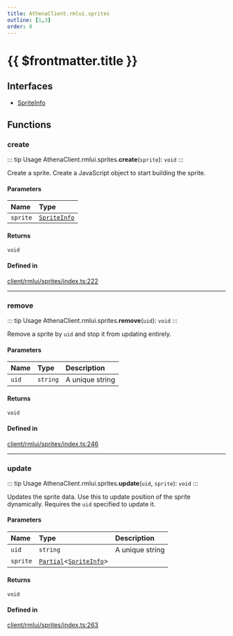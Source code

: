```yaml
---
title: AthenaClient.rmlui.sprites
outline: [1,3]
order: 0
---
```


# {{ $frontmatter.title }}


## Interfaces

- [SpriteInfo](../interfaces/client_rmlui_sprites_SpriteInfo.md)

## Functions

### create

::: tip Usage
AthenaClient.rmlui.sprites.**create**(`sprite`): `void`
:::

Create a sprite. Create a JavaScript object to start building the sprite.

#### Parameters

| Name | Type |
| :------ | :------ |
| `sprite` | [`SpriteInfo`](../interfaces/client_rmlui_sprites_SpriteInfo.md) |

#### Returns

`void`

#### Defined in

[client/rmlui/sprites/index.ts:222](https://github.com/Stuyk/altv-athena/blob/8e03099/src/core/client/rmlui/sprites/index.ts#L222)

___

### remove

::: tip Usage
AthenaClient.rmlui.sprites.**remove**(`uid`): `void`
:::

Remove a sprite by `uid` and stop it from updating entirely.

#### Parameters

| Name | Type | Description |
| :------ | :------ | :------ |
| `uid` | `string` | A unique string |

#### Returns

`void`

#### Defined in

[client/rmlui/sprites/index.ts:246](https://github.com/Stuyk/altv-athena/blob/8e03099/src/core/client/rmlui/sprites/index.ts#L246)

___

### update

::: tip Usage
AthenaClient.rmlui.sprites.**update**(`uid`, `sprite`): `void`
:::

Updates the sprite data.
Use this to update position of the sprite dynamically.
Requires the `uid` specified to update it.

#### Parameters

| Name | Type | Description |
| :------ | :------ | :------ |
| `uid` | `string` | A unique string |
| `sprite` | [`Partial`](server_controllers_textlabel_Internal.md#Partial)<[`SpriteInfo`](../interfaces/client_rmlui_sprites_SpriteInfo.md)\> |  |

#### Returns

`void`

#### Defined in

[client/rmlui/sprites/index.ts:263](https://github.com/Stuyk/altv-athena/blob/8e03099/src/core/client/rmlui/sprites/index.ts#L263)
